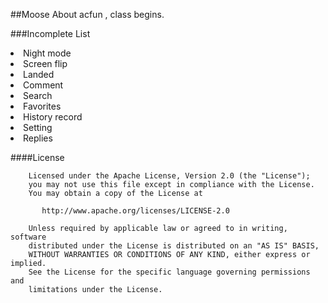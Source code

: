 ##Moose
About acfun , class begins.

###Incomplete List
<li>Night mode
<li>Screen flip
<li>Landed
<li>Comment
<li>Search
<li>Favorites
<li>History record
<li>Setting
<li>Replies

####License
    
    
	    Licensed under the Apache License, Version 2.0 (the "License");
	    you may not use this file except in compliance with the License.
	    You may obtain a copy of the License at
	
	       http://www.apache.org/licenses/LICENSE-2.0
	
	    Unless required by applicable law or agreed to in writing, software
	    distributed under the License is distributed on an "AS IS" BASIS,
	    WITHOUT WARRANTIES OR CONDITIONS OF ANY KIND, either express or implied.
	    See the License for the specific language governing permissions and
	    limitations under the License.